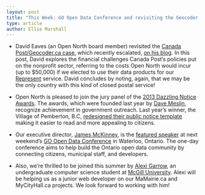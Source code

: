 ```yaml
---
layout: post
title: "This Week: GO Open Data Conference and revisiting the Geocoder case"
type: article
author: Ellie Marshall
---
```

- David Eaves (an Open North board member) revisited the [Canada Post/Geocoder.ca case](http://eaves.ca/2012/04/25/canada-posts-war-on-the-21st-century-innovation-productivity/), which recently escalated, [on his blog](http://eaves.ca/2013/04/25/canada-post-and-the-war-on-open-data-innovation-common-sense-continued-sadly/). In this post, David explores the financial challenges Canada Post’s policies put on the nonprofit sector, referring to the costs Open North would incur (up to $50,000) if we elected to use their data products for our [Represent](https://represent.opennorth.ca/) service. David concludes by noting, again, that we may be the only country with this kind of closed postal service! 

- Open North is pleased to join the jury panel of the [2013 Dazzling Notice Awards](http://www.dazzleawards.ca/). The awards, which were founded last year by [Dave Meslin](http://www.tedxtoronto.com/speakers/dave-meslin/), recognize achievement in government outreach. Last year’s winner, the Village of Pemberton, B.C, [redesigned their public notice template](http://news.nationalpost.com/2012/07/31/pemberton/) making it easier to read and more appealing to citizens. 

- Our executive director, [James McKinney](http://www.opennorth.ca/team), is the [featured speaker](http://go-opendata.ca/schedule/list/#featured-speaker) at next weekend’s [GO Open Data Conference](http://go-opendata.ca/) in Waterloo, Ontario. The one-day conference aims to help build the Ontario open data community by connecting citizens, municipal staff, and developers. 

- Also, we’re thrilled to be joined this summer by [Alexi Garrow](https://github.com/AGarrow), an undergraduate computer science student at [McGill University](http://www.cs.mcgill.ca). Alexi will be helping us as a junior web developer on our MaMairie.ca and MyCityHall.ca projects. We look forward to working with him!
